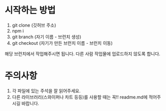 # 시작하는 방법

1. git clone (깃허브 주소)
2. npm i 
3. git branch (자기 이름 - 브런치 생성)
4. git checkout (자기가 만든 브런치 이름 - 브런치 이동)

해당 브런치에서 작업해주시면 됩니다. 
다른 사람 작업물에 업로드하지 않도록 합니다.

# 주의사항 

1. 각 파일에 있는 주석을 잘 읽어주세요.
2. 다른 라이브러리(스와이퍼나 차트 등등)를 사용할 때는 꼭!! readme.md에 적어주시길 바랍니다. 